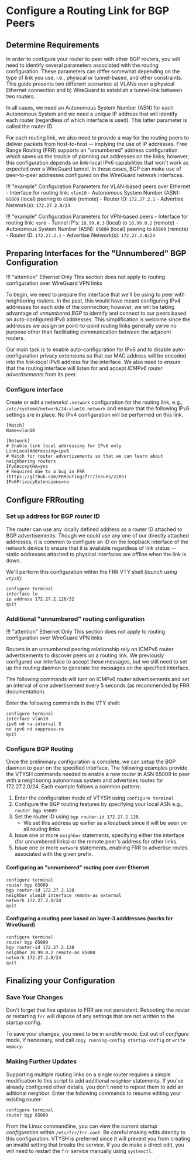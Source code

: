 # Configure a Routing Link for BGP Peers
## Determine Requirements
In order to configure your router to peer with other BGP routers, you will need to identify several parameters associated with the routing configuration. These parameters can differ somewhat depending on the type of link you use, i.e., physical or tunnel-based, and other constraints. This guide presents two different scenarios: a) VLANs over a physical Ethernet connection and b) WireGuard to establish a tunnel-link between two routers.

In all cases, we need an Autonomous System Number (ASN) for each Autonomous System and we need a unique IP address that will identify each router (regardless of which interface is used). This latter parameter is called the router ID.

For each routing link, we also need to provide a way for the routing peers to deliver packets from host-to-host -- implying the use of IP addresses. Free Range Routing (FRR) supports an "unnumbered" address configuration which saves us the trouble of planning out addresses on the links; however, this configuration depends on link-local IPv6 capabilities that won't work as expected over a WireGuard tunnel. In these cases, BGP can make use of peer-to-peer addresses configured on the WireGuard network interfaces.

!!! "example" Configuration Parameters for VLAN-based peers over Ethernet
    - Interface for routing link: `vlan10`
    - Autonomous System Number (ASN): `65009` (local) peering to `65000` (remote)
    - Router ID: `172.27.2.1`
    - Advertise Network(s): `172.27.2.0/24`

!!! "example" Configuration Parameters for VPN-based peers
    - Interface for routing link: `vpn0`
    - Tunnel IP's: `10.99.0.3` (local) to `10.99.0.2` (remote)
    - Autonomous System Number (ASN): `65009` (local) peering to `65000` (remote)
    - Router ID: `172.27.2.1`
    - Advertise Network(s): `172.27.2.0/24`


## Preparing Interfaces for the "Unnumbered" BGP Configuration

!!! "attention" Ethernet Only
    This section does not apply to routing configuration over WireGuard VPN links

To begin, we need to prepare the interface that we'll be using to peer with neighboring routers. In the past, this would have meant configuring IPv4 addresses for each side of the connection; however, we will be taking advantage of _unnumbered BGP_ to identify and connect to our peers based on auto-configured IPv6 addresses. This simplification is welcome since the addresses we assign on point-to-point routing links generally serve no purpose other than facilitating communication between the adjacent routers.

Our main task is to enable auto-configuration for IPv6 and to disable auto-configuration privacy extensions so that our MAC address will be encoded into the _link-local_ IPv6 address for the interface. We also need to ensure that the routing interface will listen for and accept _ICMPv6 router advertisements_ from its peer.

### Configure interface 
Create or edit a networkd `.network` configuration for the routing link, e.g., `/etc/systemd/network/24-vlan10.network` and ensure that the following IPv6 settings are in place. No IPv4 configuration will be performed on this link.

```
[Match]
Name=vlan10

[Network]
# Enable link local addressing for IPv6 only
LinkLocalAddressing=ipv6
# Watch for router advertisements so that we can learn about neighboring routers
IPv6AcceptRA=yes
# Required due to a bug in FRR (https://github.com/FRRouting/frr/issues/2205)
IPv6PrivacyExtensions=no
```

## Configure FRRouting
###  Set up address for BGP router ID 
The router can use any locally defined address as a router ID attached to BGP advertisements. Though we could use any one of our directly attached addresses, it is common to configure an ID on the loopback interface of the network device to ensure that it is available regardless of link status -- static addresses attached to physical interfaces are offline when the link is down.

We'll perform this configuration within the FRR VTY shell (_launch using `vtysh`_):

```
configure terminal
interface lo
ip address 172.27.2.128/32
quit    
```

### Additional "unnumbered" routing configuration

!!! "attention" Ethernet Only
    This section does not apply to routing configuration over WireGuard VPN links

Routers in an unnumbered peering relationship rely on ICMPv6 router advertisements to discover peers on a routing link. We previously configured our interface to accept these messages, but we still need to set up the routing daemon to generate the messages on the specified interface. 

The following commands will turn on ICMPv6 router advertisements and set an interval of one advertisement every 5 seconds (as recommended by FRR documentation).

Enter the following commands in the VTY shell:

```
configure terminal
interface vlan10
ipv6 nd ra-interval 5
no ipv6 nd suppress-ra
quit
```

### Configure BGP Routing
Once the preliminary configuration is complete, we can setup the BGP daemon to peer on the specified interface. The following examples provide the VTYSH commands needed to enable a new router in ASN 65009 to peer with a neighboring autonomous system and advertises routes for 172.27.2.0/24. Each example follows a common pattern:

1. Enter the configuration mode of VTYSH using `configure terminal`
2. Configure the BGP routing features by specifying your local ASN e.g., `router bgp 65009`
3. Set the router ID using `bgp router-id 172.27.2.128`. 
    - We set this address up earlier as a loopback since it will be seen on all routing links
4. Issue one or more `neighbor` statements, specifying either the interface (for unnumbered links) or the remote peer's address for other links.
5. Issue one or more `network` statements, enabling FRR to advertise routes associated with the given prefix.

#### Configuring an "unnumbered" routing peer over Ethernet

```
configure terminal
router bgp 65009
bgp router-id 172.27.2.128
neighbor vlan10 interface remote-as external
network 172.27.2.0/24
quit
```

#### Configuring a routing peer based on layer-3 adddresses (works for WireGuard)
```
configure terminal
router bgp 65009
bgp router-id 172.27.2.128
neighbor 10.99.0.2 remote-as 65000
network 172.27.2.0/24
quit
```

## Finalizing your Configuration

### Save Your Changes
Don't forget that live updates to FRR are not persistent. Rebooting the router or restarting `frr` will dispose of any settings that are not written to the startup config.

To save your changes, you need to be in _enable_ mode. Exit out of _configure_ mode, if necessary, and call `copy running-config startup-config` or `write memory`.


### Making Further Updates
Supporting multiple routing links on a single router requires a simple modification to this script to add additional `neighbor` statements. If you've already configured other details, you don't need to repeat them to add an aditional neighbor. Enter the following commands to resume editing your existing router:

```
configure terminal
router bgp 65009
```

From the Linux commandline, you can view the current _startup configuration_ within `/etc/frr/frr.conf`. Be careful making edits directly to this configuration. VTYSH is preferred since it will prevent you from creating an invalid setting that breaks the service. If you do make a direct edit, you will need to restart the `frr` service manually using `systemctl`.

